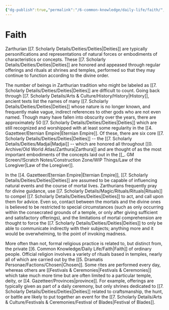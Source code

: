 ```yaml
---
{"dg-publish":true,"permalink":"/6-common-knowledge/daily-life/faith/","noteIcon":""}
---
```


# Faith

Zarthurian [[7. Scholarly Details/Deities/Deities\|Deities]] are typically personifications and representations of natural forces or embodiments of characteristics or concepts. These [[7. Scholarly Details/Deities/Deities\|Deities]] are honored and appeased through regular offerings and rituals at shrines and temples, performed so that they may continue to function according to the divine order. 

The number of beings in Zarthurian tradition who might be labeled as [[7. Scholarly Details/Deities/Deities\|Deities]] are difficult to count. Going back through [[7. Scholarly Details/Arts & Culture/History/History\|History]], ancient texts list the names of many [[7. Scholarly Details/Deities/Deities\|Deities]] whose nature is no longer known, and frequently make vague, indirect references to other gods who are not even named. Though many have fallen into obscurity over the years, there are approximately 50 [[7. Scholarly Details/Deities/Deities\|Deities]] which are still recognized and worshipped with at least some regularity in the [[4. Gazetteer/Eternian Empire\|Eternian Empire]]. Of these, there are six core [[7. Scholarly Details/Deities/Deities\|Deities]] -- the [[7. Scholarly Details/Deities/Madjai\|Madjai]] -- which are honored all throughout [[0. Archive/Old World Atlas/Zarthura\|Zarthura]] and are thought of as the most important embodiments of the concepts laid out in the [[_. GM Screen/!Scratch Notes/Construction Zone/WIP Things/Law of the Loregiver\|Law of the Loregiver]]. 

In the [[4. Gazetteer/Eternian Empire\|Eternian Empire]], [[7. Scholarly Details/Deities/Deities\|Deities]] are assumed to be capable of influencing natural events and the course of mortal lives. Zarthurians frequently pray for divine guidance, use [[7. Scholarly Details/Magic/Rituals/Rituals\|Rituals]] to compel [[7. Scholarly Details/Deities/Deities\|Deities]] to act, and call upon them for advice. Even so, contact between the mortals and the divine ones is believed to be restricted to special circumstances (such as only occurring within the consecrated grounds of a temple, or only after giving sufficient and satisfactory offerings), and the limitations of mortal comprehension are thought to force the [[7. Scholarly Details/Deities/Deities\|Deities]] to only be able to communicate indirectly with their subjects; anything more and it would be overwhelming, to the point of invoking madness. 

More often than not, formal religious practice is related to, but distinct from, the private [[6. Common Knowledge/Daily Life/Faith\|Faith]] of ordinary people. Official religion involves a variety of rituals based in temples, nearly all of which are carried out by the [[5. Dramatis Personae/Factions/Chosen\|Chosen]]. Some rites are performed every day, whereas others are [[Festivals & Ceremonies\|Festivals & Ceremonies]] which take much more time but are often limited to a particular temple, deity, or [[4. Gazetteer/Provinces\|province]]. For example, offerings are typically given as part of a daily ceremony, but only shrines dedicated to [[7. Scholarly Details/Deities/Deities\|Deities]] related to craftsmanship, the hunt, or battle are likely to put together an event for the [[7. Scholarly Details/Arts & Culture/Festivals & Ceremonies/Festival of Blades\|Festival of Blades]]. 


